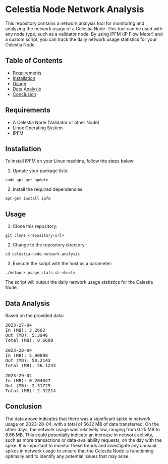 # Celestia Node Network Analysis

This repository contains a network analysis tool for monitoring and analyzing the network usage of a Celestia Node. This tool can be used with any node type, such as a validator node. By using IPFM (IP Flow Meter) and a custom script, you can track the daily network usage statistics for your Celestia Node.

## Table of Contents

- [Requirements](#requirements)
- [Installation](#installation)
- [Usage](#usage)
- [Data Analysis](#data-analysis)
- [Conclusion](#conclusion)

## Requirements

- A Celestia Node (Validator or other Node)
- Linux Operating System
- IPFM

## Installation

To install IPFM on your Linux machine, follow the steps below:

1. Update your package lists:

`sudo apt-get update`


2. Install the required dependencies:

`apt-get install ipfm`


## Usage

1. Clone this repository:


`git clone <repository-url>`


2. Change to the repository directory:

`cd celestia-node-network-analysis`


3. Execute the script with the host as a parameter:

`./network_usage_stats.sh <host>`


The script will output the daily network usage statistics for the Celestia Node.

## Data Analysis

Based on the provided data:

<pre>2023-27-04
In (MB): 3.2662
Out (MB): 5.3946
Total (MB): 8.6608

2023-28-04
In (MB): 5.90898
Out (MB): 50.2143
Total (MB): 56.1233

2023-29-04
In (MB): 0.204847
Out (MB): 2.31729
Total (MB): 2.52214
</pre>


## Conclusion

The data above indicates that there was a significant spike in network usage on 2023-28-04, with a total of 56.12 MB of data transferred. On the other days, the network usage was relatively low, ranging from 0.25 MB to 8.66 MB. This could potentially indicate an increase in network activity, such as more transactions or data-availability requests, on the day with the spike. It is important to monitor these trends and investigate any unusual spikes in network usage to ensure that the Celestia Node is functioning optimally and to identify any potential issues that may arise.
